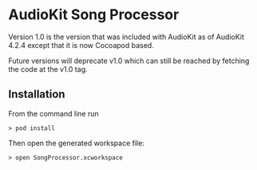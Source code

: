 # AudioKit Song Processor

Version 1.0 is the version that was included with AudioKit as of AudioKit 4.2.4 except that it is now Cocoapod based.

Future versions will deprecate v1.0 which can still be reached by fetching the code at the v1.0 tag.

## Installation

From the command line run

    > pod install
    
Then open the generated workspace file:

    > open SongProcessor.xcworkspace
